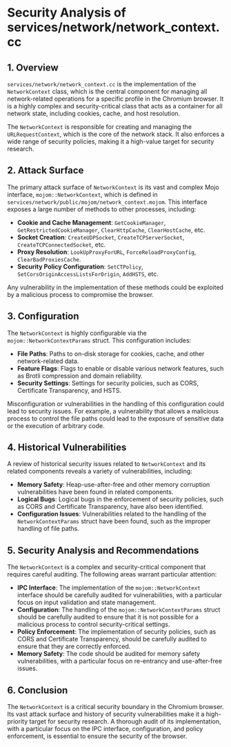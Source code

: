 # Security Analysis of services/network/network_context.cc

## 1. Overview

`services/network/network_context.cc` is the implementation of the `NetworkContext` class, which is the central component for managing all network-related operations for a specific profile in the Chromium browser. It is a highly complex and security-critical class that acts as a container for all network state, including cookies, cache, and host resolution.

The `NetworkContext` is responsible for creating and managing the `URLRequestContext`, which is the core of the network stack. It also enforces a wide range of security policies, making it a high-value target for security research.

## 2. Attack Surface

The primary attack surface of `NetworkContext` is its vast and complex Mojo interface, `mojom::NetworkContext`, which is defined in `services/network/public/mojom/network_context.mojom`. This interface exposes a large number of methods to other processes, including:

*   **Cookie and Cache Management**: `GetCookieManager`, `GetRestrictedCookieManager`, `ClearHttpCache`, `ClearHostCache`, etc.
*   **Socket Creation**: `CreateUDPSocket`, `CreateTCPServerSocket`, `CreateTCPConnectedSocket`, etc.
*   **Proxy Resolution**: `LookUpProxyForURL`, `ForceReloadProxyConfig`, `ClearBadProxiesCache`.
*   **Security Policy Configuration**: `SetCTPolicy`, `SetCorsOriginAccessListsForOrigin`, `AddHSTS`, etc.

Any vulnerability in the implementation of these methods could be exploited by a malicious process to compromise the browser.

## 3. Configuration

The `NetworkContext` is highly configurable via the `mojom::NetworkContextParams` struct. This configuration includes:

*   **File Paths**: Paths to on-disk storage for cookies, cache, and other network-related data.
*   **Feature Flags**: Flags to enable or disable various network features, such as Brotli compression and domain reliability.
*   **Security Settings**: Settings for security policies, such as CORS, Certificate Transparency, and HSTS.

Misconfiguration or vulnerabilities in the handling of this configuration could lead to security issues. For example, a vulnerability that allows a malicious process to control the file paths could lead to the exposure of sensitive data or the execution of arbitrary code.

## 4. Historical Vulnerabilities

A review of historical security issues related to `NetworkContext` and its related components reveals a variety of vulnerabilities, including:

*   **Memory Safety**: Heap-use-after-free and other memory corruption vulnerabilities have been found in related components.
*   **Logical Bugs**: Logical bugs in the enforcement of security policies, such as CORS and Certificate Transparency, have also been identified.
*   **Configuration Issues**: Vulnerabilities related to the handling of the `NetworkContextParams` struct have been found, such as the improper handling of file paths.

## 5. Security Analysis and Recommendations

The `NetworkContext` is a complex and security-critical component that requires careful auditing. The following areas warrant particular attention:

*   **IPC Interface**: The implementation of the `mojom::NetworkContext` interface should be carefully audited for vulnerabilities, with a particular focus on input validation and state management.
*   **Configuration**: The handling of the `mojom::NetworkContextParams` struct should be carefully audited to ensure that it is not possible for a malicious process to control security-critical settings.
*   **Policy Enforcement**: The implementation of security policies, such as CORS and Certificate Transparency, should be carefully audited to ensure that they are correctly enforced.
*   **Memory Safety**: The code should be audited for memory safety vulnerabilities, with a particular focus on re-entrancy and use-after-free issues.

## 6. Conclusion

The `NetworkContext` is a critical security boundary in the Chromium browser. Its vast attack surface and history of security vulnerabilities make it a high-priority target for security research. A thorough audit of its implementation, with a particular focus on the IPC interface, configuration, and policy enforcement, is essential to ensure the security of the browser.